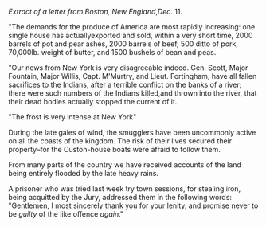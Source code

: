 *Extract of a letter from Boston, New
                            England*,*Dec*. 11."The demands for the produce of America are most rapidly increasing: one
                    single house has actuallyexported and sold, within a very short time,
                    2000 barrels of pot and pear ashes, 2000 barrels of beef, 500 ditto of
                    pork, 70,000lb. weight of butter, and 1500 bushels of bean and
                    peas."Our news from New York is very disagreeable indeed. Gen. Scott,
                    Major Fountain, Major Willis, Capt. M'Murtry, and Lieut.
                        Fortingham, have all fallen sacrifices to the Indians, after a terrible conflict on the banks of a river; 
                    there were such numbers of the Indians killed,and thrown into the river,
                    that their dead bodies actually stopped the current of it."The frost is very intense at New York"During the late gales of wind, the smugglers have been uncommonly active on
                    all the coasts of the kingdom. The risk of their lives secured their
                    property–for the Custon-house boats were afraid to follow
                    them.From many parts of the country we have received accounts of the
                    land being entirely flooded by the late heavy rains.A prisoner who was tried last week try town sessions, for stealing iron,
                    being acquitted by the Jury, addressed them in the following words:
                    "Gentlemen, I most sincerely thank you for your lenity, and promise never
                    to be *guilty* of the like offence *again*."